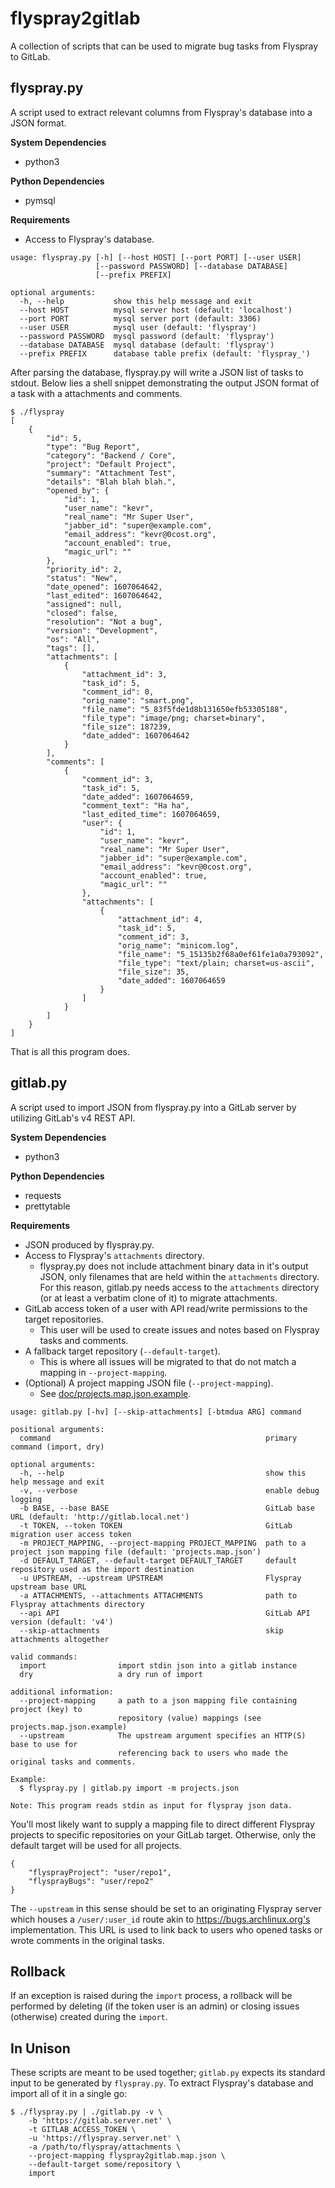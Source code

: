 # flyspray2gitlab

A collection of scripts that can be used to migrate bug tasks from Flyspray
to GitLab.

## flyspray<span>.</span>py

A script used to extract relevant columns from Flyspray's database into a JSON format.

**System Dependencies**<br>
* python3

**Python Dependencies**<br>
* pymsql

**Requirements**<br>
* Access to Flyspray's database.

```
usage: flyspray.py [-h] [--host HOST] [--port PORT] [--user USER]
                   [--password PASSWORD] [--database DATABASE]
                   [--prefix PREFIX]

optional arguments:
  -h, --help           show this help message and exit
  --host HOST          mysql server host (default: 'localhost')
  --port PORT          mysql server port (default: 3306)
  --user USER          mysql user (default: 'flyspray')
  --password PASSWORD  mysql password (default: 'flyspray')
  --database DATABASE  mysql database (default: 'flyspray')
  --prefix PREFIX      database table prefix (default: 'flyspray_')
```

After parsing the database, flyspray<span>.</span>py will write a JSON list of tasks to stdout. Below lies a shell snippet demonstrating the output JSON format of a task with a attachments and comments.

    $ ./flyspray
    [
        {
            "id": 5,
            "type": "Bug Report",
            "category": "Backend / Core",
            "project": "Default Project",
            "summary": "Attachment Test",
            "details": "Blah blah blah.",
            "opened_by": {
                "id": 1,
                "user_name": "kevr",
                "real_name": "Mr Super User",
                "jabber_id": "super@example.com",
                "email_address": "kevr@0cost.org",
                "account_enabled": true,
                "magic_url": ""
            },
            "priority_id": 2,
            "status": "New",
            "date_opened": 1607064642,
            "last_edited": 1607064642,
            "assigned": null,
            "closed": false,
            "resolution": "Not a bug",
            "version": "Development",
            "os": "All",
            "tags": [],
            "attachments": [
                {
                    "attachment_id": 3,
                    "task_id": 5,
                    "comment_id": 0,
                    "orig_name": "smart.png",
                    "file_name": "5_83f5fde1d8b131650efb53305188",
                    "file_type": "image/png; charset=binary",
                    "file_size": 187239,
                    "date_added": 1607064642
                }
            ],
            "comments": [
                {
                    "comment_id": 3,
                    "task_id": 5,
                    "date_added": 1607064659,
                    "comment_text": "Ha ha",
                    "last_edited_time": 1607064659,
                    "user": {
                        "id": 1,
                        "user_name": "kevr",
                        "real_name": "Mr Super User",
                        "jabber_id": "super@example.com",
                        "email_address": "kevr@0cost.org",
                        "account_enabled": true,
                        "magic_url": ""
                    },
                    "attachments": [
                        {
                            "attachment_id": 4,
                            "task_id": 5,
                            "comment_id": 3,
                            "orig_name": "minicom.log",
                            "file_name": "5_15135b2f68a0ef61fe1a0a793092",
                            "file_type": "text/plain; charset=us-ascii",
                            "file_size": 35,
                            "date_added": 1607064659
                        }
                    ]
                }
            ]
        }
    ]

That is all this program does.

## gitlab<span>.</span>py

A script used to import JSON from flyspray<span>.</span>py into a GitLab server by utilizing GitLab's v4 REST API.

**System Dependencies**<br>
* python3

**Python Dependencies**<br>
* requests
* prettytable

**Requirements**<br>
* JSON produced by flyspray<span>.</span>py.
* Access to Flyspray's `attachments` directory.
    * flyspray<span>.</span>py does not include attachment binary data in it's output JSON, only filenames that are held within the `attachments` directory. For this reason, gitlab<span>.</span>py needs access to the `attachments` directory (or at least a verbatim clone of it) to migrate attachments.
* GitLab access token of a user with API read/write permissions to the target repositories.
    * This user will be used to create issues and notes based on Flyspray tasks and comments.
* A fallback target repository (`--default-target`).
    * This is where all issues will be migrated to that do not match a mapping in `--project-mapping`.
* (Optional) A project mapping JSON file (`--project-mapping`).
    * See [doc/projects.map.json.example](/doc/projects.map.json.example).

```
usage: gitlab.py [-hv] [--skip-attachments] [-btmdua ARG] command

positional arguments:
  command                                                primary command (import, dry)

optional arguments:
  -h, --help                                             show this help message and exit
  -v, --verbose                                          enable debug logging
  -b BASE, --base BASE                                   GitLab base URL (default: 'http://gitlab.local.net')
  -t TOKEN, --token TOKEN                                GitLab migration user access token
  -m PROJECT_MAPPING, --project-mapping PROJECT_MAPPING  path to a project json mapping file (default: 'projects.map.json')
  -d DEFAULT_TARGET, --default-target DEFAULT_TARGET     default repository used as the import destination
  -u UPSTREAM, --upstream UPSTREAM                       Flyspray upstream base URL
  -a ATTACHMENTS, --attachments ATTACHMENTS              path to Flyspray attachments directory
  --api API                                              GitLab API version (default: 'v4')
  --skip-attachments                                     skip attachments altogether

valid commands:
  import                import stdin json into a gitlab instance
  dry                   a dry run of import

additional information:
  --project-mapping     a path to a json mapping file containing project (key) to
                        repository (value) mappings (see projects.map.json.example)
  --upstream            The upstream argument specifies an HTTP(S) base to use for
                        referencing back to users who made the original tasks and comments.

Example:
  $ flyspray.py | gitlab.py import -m projects.json

Note: This program reads stdin as input for flyspray json data.
```

You'll most likely want to supply a mapping file to direct different Flyspray projects to specific repositories on your GitLab target. Otherwise, only the default target will be used for all projects.

```
{
    "flysprayProject": "user/repo1",
    "flysprayBugs": "user/repo2"
}
```

The `--upstream` in this sense should be set to an originating Flyspray server which houses a `/user/:user_id` route akin to https://bugs.archlinux.org's implementation. This URL is used to link back to users who opened tasks or wrote comments in the original tasks.

## Rollback

If an exception is raised during the `import` process, a rollback will be performed by deleting (if the token user is an admin) or closing issues (otherwise) created during the `import`.

## In Unison

These scripts are meant to be used together; `gitlab.py` expects its standard input to be generated by `flyspray.py`. To extract Flyspray's database and import all of it in a single go:

    $ ./flyspray.py | ./gitlab.py -v \
        -b 'https://gitlab.server.net' \
        -t GITLAB_ACCESS_TOKEN \
        -u 'https://flyspray.server.net' \
        -a /path/to/flyspray/attachments \
        --project-mapping flyspray2gitlab.map.json \
        --default-target some/repository \
        import
